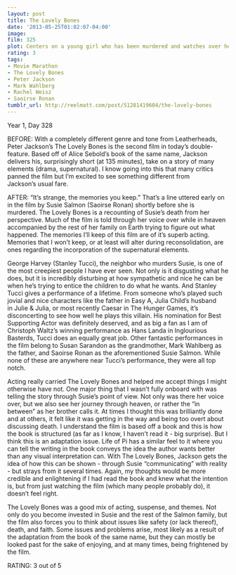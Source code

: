 ```yaml
---
layout: post
title: The Lovely Bones
date: '2013-05-25T01:02:07-04:00'
image: 
film: 325
plot: Centers on a young girl who has been murdered and watches over her family - and her killer - from purgatory. She must weigh her desire for vengeance against her desire for her family to heal.
rating: 3
tags:
- Movie Marathon
- The Lovely Bones
- Peter Jackson
- Mark Wahlberg
- Rachel Weisz
- Saoirse Ronan
tumblr_url: http://reelmatt.com/post/51281419604/the-lovely-bones
---
```


Year 1, Day 328

BEFORE: With a completely different genre and tone from Leatherheads, Peter Jackson’s The Lovely Bones is the second film in today’s double-feature. Based off of Alice Sebold’s book of the same name, Jackson delivers his, surprisingly short (at 135 minutes), take on a story of many elements (drama, supernatural). I know going into this that many critics panned the film but I’m excited to see something different from Jackson’s usual fare.

AFTER: “It’s strange, the memories you keep.” That’s a line uttered early on in the film by Susie Salmon (Saoirse Ronan) shortly before she is murdered. The Lovely Bones is a recounting of Susie’s death from her perspective. Much of the film is told through her voice over while in heaven accompanied by the rest of her family on Earth trying to figure out what happened. The memories I’ll keep of this film are of it’s superb acting. Memories that I won’t keep, or at least will alter during reconsolidation, are ones regarding the incorporation of the supernatural elements.

George Harvey (Stanley Tucci), the neighbor who murders Susie, is one of the most creepiest people I have ever seen. Not only is it disgusting what he does, but it is incredibly disturbing at how sympathetic and nice he can be when he’s trying to entice the children to do what he wants. And Stanley Tucci gives a performance of a lifetime. From someone who’s played such jovial and nice characters like the father in Easy A, Julia Child’s husband in Julie & Julia, or most recently Caesar in The Hunger Games, it’s disconcerting to see how well he plays this villain. His nomination for Best Supporting Actor was definitely deserved, and as big a fan as I am of Christoph Waltz’s winning performance as Hans Landa in Inglourious Basterds, Tucci does an equally great job. Other fantastic performances in the film belong to Susan Sarandon as the grandmother, Mark Wahlberg as the father, and Saoirse Ronan as the aforementioned Susie Salmon. While none of these are anywhere near Tucci’s performance, they were all top notch.

Acting really carried The Lovely Bones and helped me accept things I might otherwise have not. One major thing that I wasn’t fully onboard with was telling the story through Susie’s point of view. Not only was there her voice over, but we also see her journey through heaven, or rather the “in between” as her brother calls it. At times I thought this was brilliantly done and at others, it felt like it was getting in the way and being too overt about discussing death. I understand the film is based off a book and this is how the book is structured (as far as I know, I haven’t read it - big surprise). But I think this is an adaptation issue. Life of Pi has a similar feel to it where you can tell the writing in the book conveys the idea the author wants better than any visual interpretation can. With The Lovely Bones, Jackson gets the idea of how this can be shown - through Susie “communicating” with reality - but strays from it several times. Again, my thoughts would be more credible and enlightening if I had read the book and knew what the intention is, but from just watching the film (which many people probably do), it doesn’t feel right.

The Lovely Bones was a good mix of acting, suspense, and themes. Not only do you become invested in Susie and the rest of the Salmon family, but the film also forces you to think about issues like safety (or lack thereof), death, and faith. Some issues and problems arise, most likely as a result of the adaptation from the book of the same name, but they can mostly be looked past for the sake of enjoying, and at many times, being frightened by the film.

RATING: 3 out of 5
